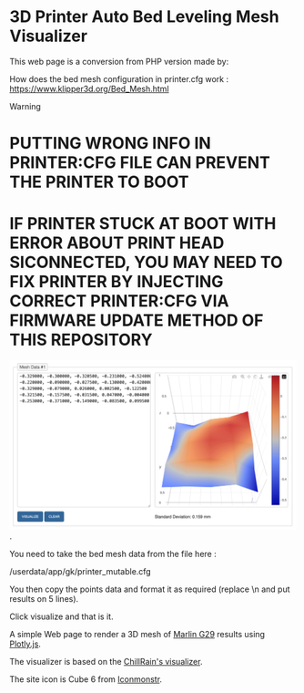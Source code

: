# 3D Printer Auto Bed Leveling Mesh Visualizer

This web page is a conversion from PHP version made by:

[mcaskill]: https://github.com/mcaskill/3d-printer-bed-mesh-visualizer

How does the bed mesh configuration in printer.cfg work : https://www.klipper3d.org/Bed_Mesh.html

> [!WARNING]
> # PUTTING WRONG INFO IN PRINTER:CFG FILE CAN PREVENT THE PRINTER TO BOOT
> # IF PRINTER STUCK AT BOOT WITH ERROR ABOUT PRINT HEAD SICONNECTED, YOU MAY NEED TO FIX PRINTER BY INJECTING CORRECT PRINTER:CFG VIA FIRMWARE UPDATE METHOD OF THIS REPOSITORY

![visualizer](visualizer.png "visualizer").


You need to take the bed mesh data from the file here : 

/userdata/app/gk/printer_mutable.cfg

You then copy the points data and format it as required (replace \n and put results on 5 lines).

Click visualize and that is it.

A simple Web page to render a 3D mesh of [Marlin G29] results using [Plotly.js].

The visualizer is based on the [ChillRain's visualizer][ChillRain].

The site icon is Cube 6 from [Iconmonstr].

[ChillRain]:  https://i.chillrain.com/index.php/3d-printer-auto-bed-leveling-mesh-visualizer/
[Iconmonstr]: https://iconmonstr.com/cube-6-svg/
[Marlin G29]: https://marlinfw.org/docs/gcode/G029-abl-bilinear.html
[Plotly.js]:  https://plotly.com/javascript/
